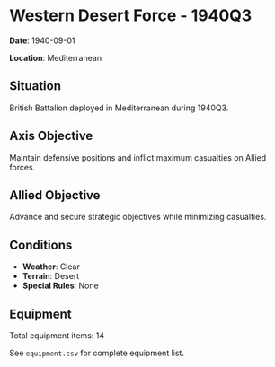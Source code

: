# Western Desert Force - 1940Q3

**Date**: 1940-09-01

**Location**: Mediterranean

## Situation

British Battalion deployed in Mediterranean during 1940Q3.

## Axis Objective

Maintain defensive positions and inflict maximum casualties on Allied forces.

## Allied Objective

Advance and secure strategic objectives while minimizing casualties.

## Conditions

- **Weather**: Clear
- **Terrain**: Desert
- **Special Rules**: None

## Equipment

Total equipment items: 14

See `equipment.csv` for complete equipment list.
